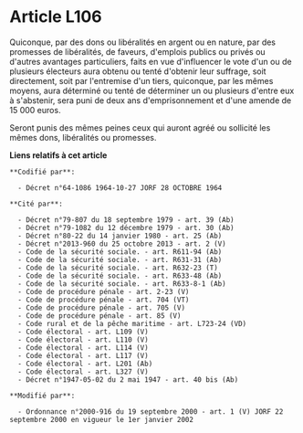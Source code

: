 # Article L106

Quiconque, par des dons ou libéralités en argent ou en nature, par des promesses de libéralités, de faveurs, d'emplois
publics ou privés ou d'autres avantages particuliers, faits en vue d'influencer le vote d'un ou de plusieurs électeurs aura
obtenu ou tenté d'obtenir leur suffrage, soit directement, soit par l'entremise d'un tiers, quiconque, par les mêmes moyens,
aura déterminé ou tenté de déterminer un ou plusieurs d'entre eux à s'abstenir, sera puni de deux ans d'emprisonnement et
d'une amende de 15 000 euros.

Seront punis des mêmes peines ceux qui auront agréé ou sollicité les mêmes dons, libéralités ou promesses.

**Liens relatifs à cet article**

	**Codifié par**:

	  - Décret n°64-1086 1964-10-27 JORF 28 OCTOBRE 1964

	**Cité par**:

	  - Décret n°79-807 du 18 septembre 1979 - art. 39 (Ab)
	  - Décret n°79-1082 du 12 décembre 1979 - art. 30 (Ab)
	  - Décret n°80-22 du 14 janvier 1980 - art. 25 (Ab)
	  - Décret n°2013-960 du 25 octobre 2013 - art. 2 (V)
	  - Code de la sécurité sociale. - art. R611-94 (Ab)
	  - Code de la sécurité sociale. - art. R631-31 (Ab)
	  - Code de la sécurité sociale. - art. R632-23 (T)
	  - Code de la sécurité sociale. - art. R633-48 (Ab)
	  - Code de la sécurité sociale. - art. R633-8-1 (Ab)
	  - Code de procédure pénale - art. 2-23 (V)
	  - Code de procédure pénale - art. 704 (VT)
	  - Code de procédure pénale - art. 705 (V)
	  - Code de procédure pénale - art. 85 (V)
	  - Code rural et de la pêche maritime - art. L723-24 (VD)
	  - Code électoral - art. L109 (V)
	  - Code électoral - art. L110 (V)
	  - Code électoral - art. L114 (V)
	  - Code électoral - art. L117 (V)
	  - Code électoral - art. L201 (Ab)
	  - Code électoral - art. L327 (V)
	  - Décret n°1947-05-02 du 2 mai 1947 - art. 40 bis (Ab)

	**Modifié par**:

	  - Ordonnance n°2000-916 du 19 septembre 2000 - art. 1 (V) JORF 22 septembre 2000 en vigueur le 1er janvier 2002
